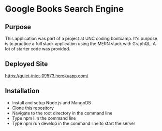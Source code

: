 # Google Books Search Engine

## Purpose

This application was part of a project at UNC coding bootcamp.  It's purpose is to practice a full stack application using the MERN stack with GraphQL.  A lot of starter code was provided.

## Deployed Site

https://quiet-inlet-09573.herokuapp.com/

## Installation

* Install and setup Node.js and MangoDB
* Clone this repository
* Navigate to the root directory in the command line
* Type npm i in the command line
* Type npm run develop in the command line to start the server
